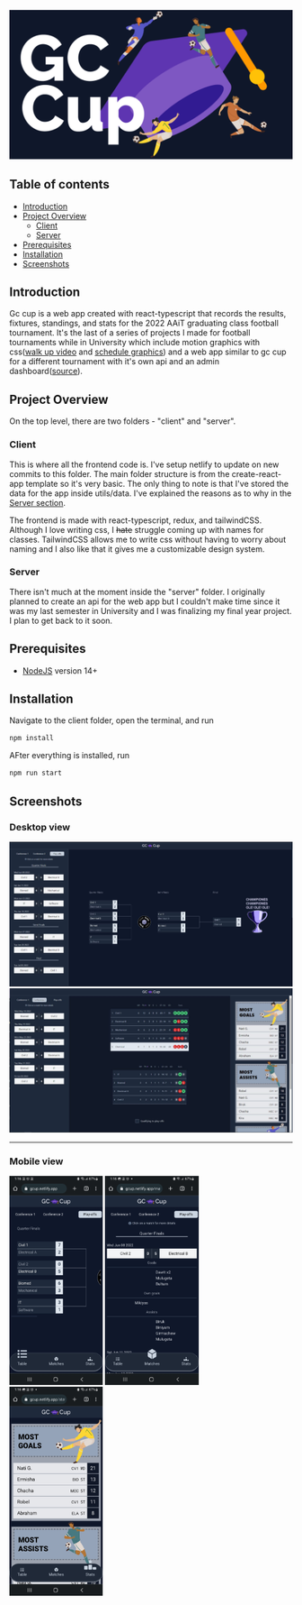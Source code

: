 ![og.png](./client/public/og.png)

## Table of contents
- [Introduction](#introduction)
- [Project Overview](#project-overview)
  - [Client](#client)
  - [Server](#server)
- [Prerequisites](#prerequisites)
- [Installation](#installation)
- [Screenshots](#screenshots)

## Introduction
Gc cup is a web app created with react-typescript that records the results, fixtures, standings, and stats for the 2022 AAiT graduating class football tournament. It's the last of a series of projects I made for football tournaments while in University which include motion graphics with css([walk up video](https://github.com/BarokDG/Walk-Up) and [schedule graphics](https://barokdg.github.io/schedule-graphics)) and a web app similar to gc cup for a different tournament with it's own api and an admin dashboard([source](https://github.com/DL-Cup/website-upgrade)).

## Project Overview
On the top level, there are two folders - "client" and "server". 

### Client
This is where all the frontend code is. I've setup netlify to update on new commits to this folder. The main folder structure is from the create-react-app template so it's very basic. The only thing to note is that I've stored the data for the app inside utils/data. I've explained the reasons as to why in the [Server section](#server).

The frontend is made with react-typescript, redux, and tailwindCSS. Although I love writing css, I ~~hate~~ struggle coming up with names for classes. TailwindCSS allows me to write css without having to worry about naming and I also like that it gives me a customizable design system.

### Server
There isn't much at the moment inside the "server" folder. I originally planned to create an api for the web app but I couldn't make time since it was my last semester in University and I was finalizing my final year project. I plan to get back to it soon.

## Prerequisites
- [NodeJS](https://nodejs.org) version 14+

## Installation
Navigate to the client folder, open the terminal, and run
```bash
npm install
```
AFter everything is installed, run
```bash
npm run start
```

## Screenshots

### Desktop view
![desktop1](./screenshots/desktop1.JPG)
![desktop2](./screenshots/desktop2.JPG)

---

### Mobile view
<p class="float">
  <img src="./screenshots/mobile1.jpg" alt="mobile1" width="33%"/>
  <img src="./screenshots/mobile2.jpg" alt="mobile2" width="33%"/>
  <img src="./screenshots/mobile3.jpg" alt="mobile3" width="33%"/>
</p>
